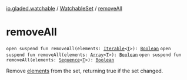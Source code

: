 [io.gladed.watchable](../index.md) / [WatchableSet](index.md) / [removeAll](./remove-all.md)

# removeAll

`open suspend fun removeAll(elements: `[`Iterable`](https://kotlinlang.org/api/latest/jvm/stdlib/kotlin.collections/-iterable/index.html)`<`[`T`](index.md#T)`>): `[`Boolean`](https://kotlinlang.org/api/latest/jvm/stdlib/kotlin/-boolean/index.html)
`open suspend fun removeAll(elements: `[`Array`](https://kotlinlang.org/api/latest/jvm/stdlib/kotlin/-array/index.html)`<`[`T`](index.md#T)`>): `[`Boolean`](https://kotlinlang.org/api/latest/jvm/stdlib/kotlin/-boolean/index.html)
`open suspend fun removeAll(elements: `[`Sequence`](https://kotlinlang.org/api/latest/jvm/stdlib/kotlin.sequences/-sequence/index.html)`<`[`T`](index.md#T)`>): `[`Boolean`](https://kotlinlang.org/api/latest/jvm/stdlib/kotlin/-boolean/index.html)

Remove [elements](remove-all.md#io.gladed.watchable.WatchableSet$removeAll(kotlin.collections.Iterable((io.gladed.watchable.WatchableSet.T)))/elements) from the set, returning true if the set changed.

